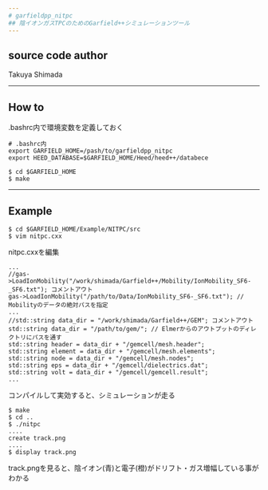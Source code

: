 ```yaml
---
# garfieldpp_nitpc
## 陰イオンガスTPCのためのGarfield++シミュレーションツール
---
```

## source code author 
Takuya Shimada

---
## How to
.bashrc内で環境変数を定義しておく
```
# .bashrc内
export GARFIELD_HOME=/pash/to/garfieldpp_nitpc
export HEED_DATABASE=$GARFIELD_HOME/Heed/heed++/databece
```

```
$ cd $GARFIELD_HOME
$ make
```
---
## Example
```
$ cd $GARFIELD_HOME/Example/NITPC/src
$ vim nitpc.cxx
```
nitpc.cxxを編集
```
...
//gas->LoadIonMobility("/work/shimada/Garfield++/Mobility/IonMobility_SF6-_SF6.txt"); コメントアウト
gas->LoadIonMobility("/path/to/Data/IonMobility_SF6-_SF6.txt"); // Mobilityのデータの絶対パスを指定
...
//std::string data_dir = "/work/shimada/Garfield++/GEM"; コメントアウト
std::string data_dir = "/path/to/gem/"; // Elmerからのアウトプットのディレクトリにパスを通す
std::string header = data_dir + "/gemcell/mesh.header";
std::string element = data_dir + "/gemcell/mesh.elements";
std::string node = data_dir + "/gemcell/mesh.nodes";
std::string eps = data_dir + "/gemcell/dielectrics.dat";
std::string volt = data_dir + "/gemcell/gemcell.result";
...
```
コンパイルして実効すると、シミュレーションが走る
```
$ make
$ cd ..
$ ./nitpc
....
create track.png
....
$ display track.png
```
track.pngを見ると、陰イオン(青)と電子(橙)がドリフト・ガス増幅している事がわかる


